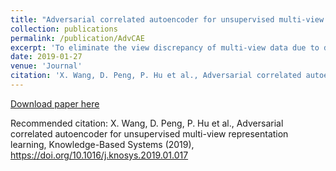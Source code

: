 ```yaml
---
title: "Adversarial correlated autoencoder for unsupervised multi-view representation learning"
collection: publications
permalink: /publication/AdvCAE
excerpt: 'To eliminate the view discrepancy of multi-view data due to different distributions, the key is to learn the common representation for multi-view data in many practical applications. To achieve the end, we propose a novel unsupervised multi-view representation learning method (called Adversarial Correlated AutoEncoder, AdvCAE). In brief, AdvCAE utilizes a deep structure to achieve nonlinear representation and adversarial learning scheme for distribution matching. To be specific, AdvCAE performs like an adversarial autoencoder (AAE) which could conduct variational inference by matching the aggregated posteriors of the latent variable with a specific prior distribution. Benefiting from our model, the representations of different views could follow the same distribution, thus learning the common representation for different views. To the best of our knowledge, AdvCAE could be one of the first unsupervised multi-view representation learning approaches that work in the manner of adversarial learning. To verify the effectiveness of the proposed method, we conduct experiments on five public real-world datasets w.r.t. the applications of cross-view classification and cross-view retrieval tasks. The experimental results show that our method remarkably outperforms than 15 state-of-the-art methods.'
date: 2019-01-27
venue: 'Journal'
citation: 'X. Wang, D. Peng, P. Hu et al., Adversarial correlated autoencoder for unsupervised multi-view representation learning, Knowledge-Based Systems (2019), https://doi.org/10.1016/j.knosys.2019.01.017'
---
```


[Download paper here](http://wangxu-scu.github.io/files/paper1.pdf)

Recommended citation: X. Wang, D. Peng, P. Hu et al., Adversarial correlated autoencoder for unsupervised multi-view representation learning, Knowledge-Based Systems (2019), https://doi.org/10.1016/j.knosys.2019.01.017
